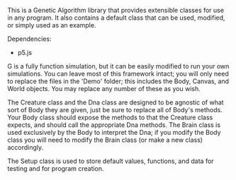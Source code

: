 This is a Genetic Algorithm library that provides extensible classes for use in any program.  It also contains a default class that can be used, modified, or simply used as an example.

Dependencies:
- p5.js

G is a fully function simulation, but it can be easily modified to run your own simulations.  You can leave most of this framework intact; you will only need to replace the files in the 'Demo' folder; this includes the Body, Canvas, and World objects.  You may replace any number of these as you wish.

The Creature class and the Dna class are designed to be agnostic of what sort of Body they are given, just be sure to replace all of Body's methods.  Your Body class should expose the methods to that the Creature class expects, and should call the appropriate Dna methods.  The Brain class is used exclusively by the Body to interpret the Dna; if you modify the Body class you will need to modify the Brain class (or make a new class) accordingly.

The Setup class is used to store default values, functions, and data for testing and for program creation.
